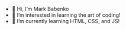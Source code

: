 - 👋 Hi, I’m Mark Babenko
- 👀 I’m interested in learning the art of coding!
- 🌱 I’m currently learning HTML, CSS, and JS!
